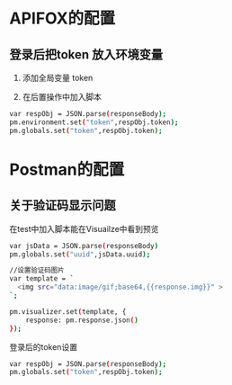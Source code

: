 #  APIFOX的配置

## 登录后把token 放入环境变量

1. 添加全局变量  token

2. 在后置操作中加入脚本

```bash
var respObj = JSON.parse(responseBody);
pm.environment.set("token",respObj.token);
pm.globals.set("token",respObj.token);
```

# Postman的配置

## 关于验证码显示问题

在test中加入脚本能在Visuailze中看到预览

```bash
var jsData = JSON.parse(responseBody)
pm.globals.set("uuid",jsData.uuid);

//设置验证码图片
var template = `
  <img src="data:image/gif;base64,{{response.img}}" >
`;

pm.visualizer.set(template, {
    response: pm.response.json()
});
```

登录后的token设置

```bash
var respObj = JSON.parse(responseBody);
pm.globals.set("token",respObj.token);
```




